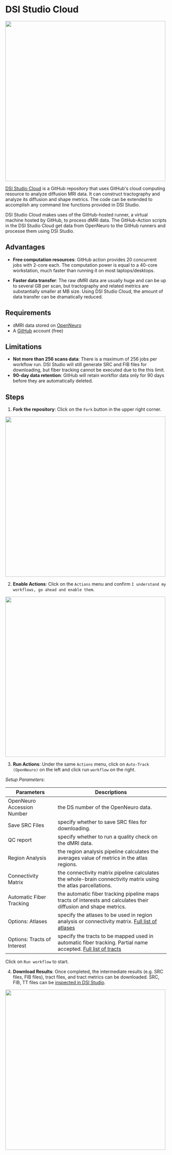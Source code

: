 # DSI Studio Cloud

<img src="https://user-images.githubusercontent.com/275569/166306915-3253113f-fe69-48bb-91a9-000cf5ae6822.png" width=500>

[DSI Studio Cloud](https://github.com/frankyeh/DSI-Studio-Cloud) is a GitHub repository that uses GitHub's cloud computing resource to analyze diffusion MRI data. It can construct tractography and analyze its diffusion and shape metrics. The code can be extended to accomplish any command line functions provided in DSI Studio.

DSI Studio Cloud makes uses of the GitHub-hosted runner, a virtual machine hosted by GitHub, to process dMRI data. The GitHub-Action scripts in the DSI Studio Cloud get data from OpenNeuro to the GitHub runners and processe them using DSI Studio.

## Advantages

- **Free computation resources**: GitHub action provides 20 concurrent jobs with 2-core each. The computation power is equal to a 40-core workstation, much faster than running it on most laptops/desktops.

- **Faster data transfer**: The raw dMRI data are usually huge and can be up to several GB per scan, but tractography and related metrics are substantially smaller at MB size. Using DSI Studio Cloud, the amount of data transfer can be dramatically reduced. 

## Requirements 

- dMRI data stored on [OpenNeuro](https://openneuro.org/)
- A [GitHub](https://github.com/) account (free)

## Limitations

- **Not more than 256 scans data**: There is a maximum of 256 jobs per workflow run. DSI Studio will still generate SRC and FIB files for downloading, but fiber tracking cannot be executed due to the this limit.
- **90-day data retention**: GitHub will retain workflor data only for 90 days before they are automatically deleted.

## Steps

1. **Fork the repository**: Click on the `Fork` button in the upper right corner.

<img src="https://user-images.githubusercontent.com/275569/157307065-a172c393-a4db-4cf3-92c8-b4482619a0e7.png" width=500>

2. **Enable Actions**: Click on the `Actions` menu and confirm `I understand my workflows, go ahead and enable them`. 

<img src="https://user-images.githubusercontent.com/275569/157596167-7d9ee687-2633-4d48-ba5f-c12c62b04b35.png" width=500>

3. **Run Actions**: Under the same `Actions` menu, click on `Auto-Track (OpenNeuro)` on the left and click run `workflow` on the right. 

*Setup Parameters*:

|Parameters | Descriptions |
|-----------|---------------|
| OpenNeuro Accession Number | the DS number of the OpenNeuro data. |
| Save SRC Files | specify whether to save SRC files for downloading. |
| QC report | specify whether to run a quality check on the dMRI data. |
| Region Analysis | the region analysis pipeline calculates the averages value of metrics in the atlas regions. | 
| Connectivity Matrix | the connectivity matrix pipeline calculates the whole-brain connectivity matrix using the atlas parcellations. | 
| Automatic Fiber Tracking | the automatic fiber tracking pipeline maps tracts of interests and calculates their diffusion and shape metrics. | 
| Options: Atlases | specify the atlases to be used in region analysis or connectivity matrix. [Full list of atlases](https://github.com/frankyeh/DSI-Studio-atlas/tree/main/ICBM152)  |
| Options: Tracts of Interest | specify the tracts to be mapped used in automatic fiber tracking. Partial name accepted. [Full list of tracts](https://github.com/frankyeh/DSI-Studio-atlas/blob/main/ICBM152/ICBM152.tt.gz.txt)|

Click on `Run workflow` to start. 

4. **Download Results**: Once completed, the intermediate results (e.g. SRC files, FIB files), tract files, and tract metrics can be downloaded. SRC, FIB, TT files  can be [inspected in DSI Studio](https://dsi-studio.labsolver.org/doc/gui_t3_whole_brain.html).

<img src="https://user-images.githubusercontent.com/275569/157700442-6fae3601-9208-4607-af56-eb4b44d43877.png" width=500>
